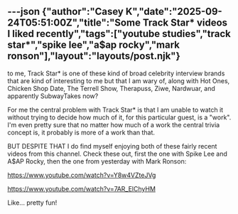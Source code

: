 ---json
{"author":"Casey K","date":"2025-09-24T05:51:00Z","title":"Some Track Star* videos I liked recently","tags":["youtube studies","track star*","spike lee","a$ap rocky","mark ronson"],"layout":"layouts/post.njk"}
---
to me, Track Star* is one of these kind of broad celebrity interview brands that are kind of interesting to me but that I am wary of, along with Hot Ones, Chicken Shop Date, The Terrell Show, Therapuss, Ziwe, Nardwuar, and apparently SubwayTakes now?

For me the central problem with Track Star* is that I am unable to watch it without trying to decide how much of it, for this particular guest, is a &#x22;work&#x22;. I&#x27;m even pretty sure that no matter how much of a work the central trivia concept is, it probably is more of a work than that.

BUT DESPITE THAT I do find myself enjoying both of these fairly recent videos from this channel. Check these out, first the one with Spike Lee and A$AP Rocky, then the one from yesterday with Mark Ronson:

https://www.youtube.com/watch?v=Y8w4VZteJVg

https://www.youtube.com/watch?v=7AR_ElChyHM

Like... pretty fun!

